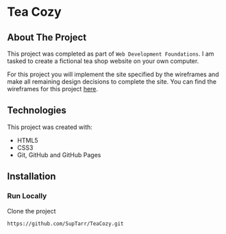 # Tea Cozy

## About The Project

This project was completed as part of `Web Development Foundations`. I am tasked to create a fictional tea shop website on your own computer.

For this project you will implement the site specified by the wireframes and make all remaining design decisions to complete the site. You can find the wireframes for this project [here](https://content.codecademy.com/courses/freelance-1/unit-4/img-tea-cozy-redline.jpg).

## Technologies

This project was created with:

- HTML5
- CSS3
- Git, GitHub and GitHub Pages

## Installation
### Run Locally

Clone the project

```sh
https://github.com/SupTarr/TeaCozy.git
```
